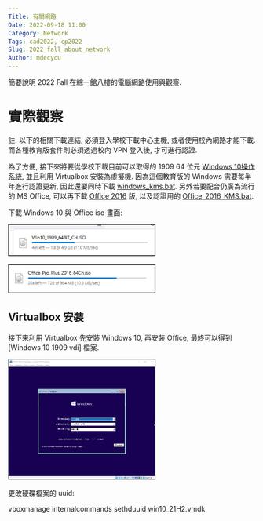 ```yaml
---
Title: 有關網路
Date: 2022-09-18 11:00
Category: Network
Tags: cad2022, cp2022
Slug: 2022_fall_about_network
Author: mdecycu
---
```


簡要說明 2022 Fall 在綜一館八樓的電腦網路使用與觀察.

<!-- PELICAN_END_SUMMARY -->

實際觀察
====

註: 以下的相關下載連結, 必須登入學校下載中心主機, 或者使用校內網路才能下載. 而各種教育版套件則必須透過校內 VPN 登入後, 才可進行認證.

為了方便, 接下來將要從學校下載目前可以取得的 1909 64 位元 [Windows 10操作系統], 並且利用 Virtualbox 安裝為虛擬機. 因為這個教育版的 Windows 需要每半年進行認證更新, 因此還要同時下載 [windows_kms.bat]. 另外若要配合仍廣為流行的 MS Office, 可以再下載 [Office 2016] 版, 以及認證用的 [Office_2016_KMS.bat]. 

下載 Windows 10 與 Office iso 畫面:

<img src="./../images/download_windows_iso.png" width="300"></img>

<img src="./../images/download_office_iso.png" width="300"></img>

[Windows 10操作系統]: https://software.nfu.edu.tw/Windows/tw/Win10_1909_64BIT_CH.ISO
[windows_kms.bat]: https://software.nfu.edu.tw/KMS/windows_kms.bat
[Office 2016]: https://software.nfu.edu.tw/Office/tw/Office_Pro_Plus_2016_64Ch.iso
[Office_2016_KMS.bat]: https://software.nfu.edu.tw/KMS/Office_2016_KMS.bat

Virtualbox 安裝
----

接下來利用 Virtualbox 先安裝 Windows 10, 再安裝 Office, 最終可以得到 [Windows 10 1909 vdi] 檔案.

<img src="./../images/virtualbox_install_win10.png" width="300"></img>

更改硬碟檔案的 uuid:

vboxmanage internalcommands sethduuid win10_21H2.vmdk

